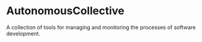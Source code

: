 # AutonomousCollective
A collection of tools for managing and monitoring the processes of software development.

